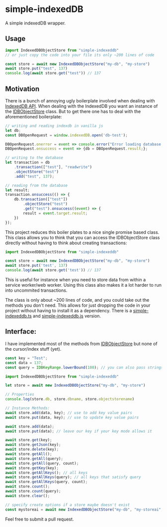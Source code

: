 # simple-indexedDB

A simple indexedDB wrapper.

## Usage

```js
import IndexedDBObjectStore from "simple-indexeddb"
// or just copy the code into your file its only ~200 lines of code

const store = await new IndexedDBObjectStore("my-db", "my-store")
await store.put("test", 137)
console.log(await store.get("test")) // 137
```

## Motivation

There is a bunch of annoying ugly boilerplate involved when dealing
with [IndexedDB API](https://developer.mozilla.org/en-US/docs/Web/API/IndexedDB_API). When dealing with the IndexedDB
you want an instance of the [IDBObjectStore](https://developer.mozilla.org/en-US/docs/Web/API/IDBObjectStore) class. But
to get there one has to deal with the aforementioned boilerplate:

```js 
// writing and reading indexdb in vanilla js
let db;
const DBOpenRequest = window.indexedDB.open('db-test');

DBOpenRequest.onerror = event => console.error("Error loading database.");
DBOpenRequest.onsuccess = event => {db = DBOpenRequest.result;};

// writing to the database
let transaction = db
    .transaction(["test"], "readwrite")
    .objectStore("test")
    .add("test", 137);

// reading from the database 
let result;
transaction.onsuccess(() => {
    db.transaction(["test"])
        .objectStore("test")
        .get("test").onsuccess((event) => {
        result = event.target.result;
    })
});
```

This project reduces this boiler plates to a nice single promise based class. This class allows you to think that you
can access the IDBObjectStore class directly without having to think about creating transactions:

```js
import IndexedDBObjectStore from "simple-indexeddb"

const store = await new IndexedDBObjectStore("my-db", "my-store")
await store.put('test', 137)
console.log(await store.get('test')) // 137
```

This is useful for instance when you need to store data from within a service worker/web worker. Using this class also
makes it a lot harder to run into uncommited transactions.

The class is only
about ~200 lines of code, and you could take out the methods you don't need. This allows for just dropping the code in
your project without having to install it as a dependency. There is a [simple-indexeddb.ts](./simple-indexeddb.ts)
and [simple-indexeddb.js](./simple-indexeddb.js) version.

## Interface:

I have implemented most of the methods
from [IDBObjectStore](https://developer.mozilla.org/en-US/docs/Web/API/IDBObjectStore) but none of the cursor/index
stuff (yet).

```ts
const key = "Test";
const data = 137;
const query = IDBKeyRange.lowerBound(100); // you can also pass strings as query

import IndexedDBObjectStore from "simple-indexeddb"

let store = await new IndexedDBObjectStore("my-db", "my-store")

// Properties
console.log(store.db, store.dbname, store.objectstorename)

// Instance Methods:
await store.add(data, key); // use to add key value pairs
await store.put(data, key); // use to update key value pairs

await store.add(data); 
await store.put(data); // leave our key if your key mode allows it 

await store.get(key);
await store.getJson(key);
await store.delete(key);
await store.getAll();
await store.getAll(query);
await store.getAll(query, count);
await store.getKey(key);
await store.getAllKeys(); // all keys
await store.getAllKeys(query); // all keys that satisfy query
await store.getAllKeys(query, count);
await store.count();
await store.count(query);
await store.clear();

// specify create options if a store maybe doesn't exist
const mystoreai = await new IndexedDBObjectStore("my-db", "my-storeai", {autoIncrement: true})
```

Feel free to submit a pull request.
